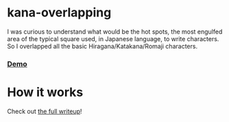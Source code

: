# kana-overlapping

I was curious to understand what would be the hot spots, the most engulfed area of the typical square used, in Japanese language, to write characters. So I overlapped all the basic Hiragana/Katakana/Romaji characters.

### [Demo]()

# How it works

Check out [the full writeup](https://medium.com/@l.mugnaini/kana-overlapping-8a89d23109ec)!
